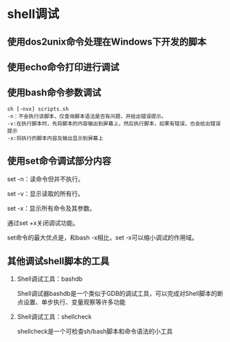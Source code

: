 # shell调试

## 使用dos2unix命令处理在Windows下开发的脚本

## 使用echo命令打印进行调试

## 使用bash命令参数调试

```shell
sh [-nvx] scripts.sh
-n：不会执行该脚本，仅查询脚本语法是否有问题，并给出错误提示。
-v:在执行脚本时，先将脚本的内容输出到屏幕上，然后执行脚本，如果有错误，也会给出错误提示
-x:将执行的脚本内容及输出显示到屏幕上
```

## 使用set命令调试部分内容

set -n：读命令但并不执行。

set -v：显示读取的所有行。

set -x：显示所有命令及其参数。

通过set +x关闭调试功能。

set命令的最大优点是，和bash -x相比，set -x可以缩小调试的作用域。

## 其他调试shell脚本的工具

1. Shell调试工具：bashdb

   Shell调试器bashdb是一个类似于GDB的调试工具，可以完成对Shell脚本的断点设置、单步执行、变量观察等许多功能

2. Shell调试工具：shellcheck

   shellcheck是一个可检查sh/bash脚本和命令语法的小工具

